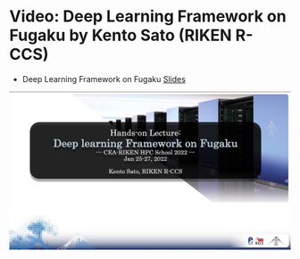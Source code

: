 # Video: Deep Learning Framework on Fugaku by Kento Sato (RIKEN R-CCS)

* Deep Learning Framework on Fugaku [Slides](https://github.com/kento/hpc_tools_examples/blob/main/deep_learning/pytorch_fugaku/materials/RIKEN-CEA-school2022-AI-kento.pdf)
<div align="center">
   <a href="https://youtu.be/iCiL7I8pS08">
   <img src="https://github.com/kento/hpc_tools_examples/blob/main/deep_learning/pytorch_fugaku/materials/deep-learning-framework-on-fugaku.jpg" width="600" />
   </a>
</div>
